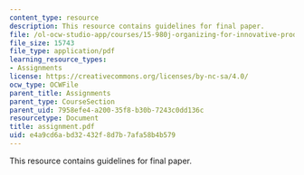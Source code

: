```yaml
---
content_type: resource
description: This resource contains guidelines for final paper.
file: /ol-ocw-studio-app/courses/15-980j-organizing-for-innovative-product-development-spring-2007/e4a9cd6abd32432f8d7b7afa58b4b579_assignment.pdf
file_size: 15743
file_type: application/pdf
learning_resource_types:
- Assignments
license: https://creativecommons.org/licenses/by-nc-sa/4.0/
ocw_type: OCWFile
parent_title: Assignments
parent_type: CourseSection
parent_uid: 7958efe4-a200-35f8-b30b-7243c0dd136c
resourcetype: Document
title: assignment.pdf
uid: e4a9cd6a-bd32-432f-8d7b-7afa58b4b579
---
```

This resource contains guidelines for final paper.